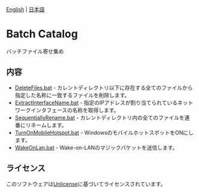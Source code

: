 [English](README.md) | [日本語](README.ja.md)

# Batch Catalog

バッチファイル寄せ集め

## 内容

- [DeleteFiles.bat](DeleteFiles.bat) - カレントディレクトリ以下に存在する全てのファイルから指定した名称に一致するファイルを削除します。
- [ExtractInterfaceName.bat](ExtractInterfaceName.bat) - 指定のIPアドレスが割り当てられているネットワークインタフェースの名称を取得します。
- [SequentiallyRename.bat](SequentiallyRename.bat) - カレントディレクトリ内の全てのファイルを連番にリネームします。
- [TurnOnMobileHotspot.bat](TurnOnMobileHotspot.bat) - WindowsのモバイルホットスポットをONにします。
- [WakeOnLan.bat](WakeOnLan.bat) - Wake-on-LANのマジックパケットを送信します。

## ライセンス

このソフトウェアは[Unlicense](LICENSE)に基づいてライセンスされています。
